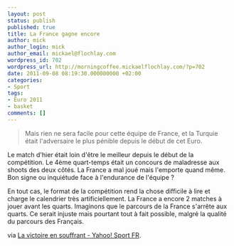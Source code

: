 ```yaml
---
layout: post
status: publish
published: true
title: La France gagne encore
author: mick
author_login: mick
author_email: mickael@flochlay.com
wordpress_id: 702
wordpress_url: http://morningcoffee.mickaelflochlay.com/?p=702
date: 2011-09-08 08:19:30.000000000 +02:00
categories:
- Sport
tags:
- Euro 2011
- basket
comments: []
---
```

<blockquote>Mais rien ne sera facile pour cette équipe de France, et la Turquie était l'adversaire le plus pénible depuis le début de cet Euro.</blockquote>
Le match d'hier était loin d'être le meilleur depuis le début de la compétition. Le 4ème quart-temps était un concours de maladresse aux shoots des deux côtés. La France a mal joué mais l'emporte quand même. Bon signe ou inquiétude face à l'endurance de l'équipe ?

En tout cas, le format de la compétition rend la chose difficile à lire et charge le calendrier très artificiellement. La France a encore 2 matches à jouer avant les quarts. Imaginons que le parcours de la France s'arrête aux quarts. Ce serait injuste mais pourtant tout à fait possible, malgré la qualité du parcours des Français.

via <a href="http://fr.sports.yahoo.com/basketball/nba/blog/article/12606/la-victoire-en-souffrant/">La victoire en souffrant - Yahoo! Sport FR</a>.
